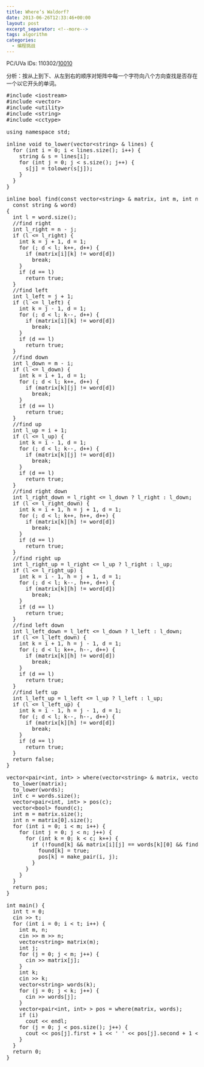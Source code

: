 ```yaml
---
title: Where’s Waldorf?
date: 2013-06-26T12:33:46+00:00
layout: post
excerpt_separator: <!--more-->
tags: algorithm
categories:
  - 编程挑战
---
```

PC/UVa IDs: 110302/<a href="http://uva.onlinejudge.org/index.php?option=com_onlinejudge&#038;Itemid=8&#038;page=show_problem&#038;problem=951" target="_blank">10010</a>

分析：按从上到下、从左到右的顺序对矩阵中每一个字符向八个方向查找是否存在一个以它开头的单词。<!--more-->

<pre class="brush: cpp; title: ; notranslate" title="">#include &lt;iostream&gt;
#include &lt;vector&gt;
#include &lt;utility&gt;
#include &lt;string&gt;
#include &lt;cctype&gt;

using namespace std;

inline void to_lower(vector&lt;string&gt; & lines) {
  for (int i = 0; i &lt; lines.size(); i++) {
    string & s = lines[i];
    for (int j = 0; j &lt; s.size(); j++) {
      s[j] = tolower(s[j]);
    }
  }
}

inline bool find(const vector&lt;string&gt; & matrix, int m, int n, int i, int j,
  const string & word)
{
  int l = word.size();
  //find right
  int l_right = n - j;
  if (l &lt;= l_right) {
    int k = j + 1, d = 1;
    for (; d &lt; l; k++, d++) {
      if (matrix[i][k] != word[d])
        break;
    }
    if (d == l)
      return true;
  }
  //find left
  int l_left = j + 1;
  if (l &lt;= l_left) {
    int k = j - 1, d = 1;
    for (; d &lt; l; k--, d++) {
      if (matrix[i][k] != word[d])
        break;
    }
    if (d == l)
      return true;
  }
  //find down
  int l_down = m - i;
  if (l &lt;= l_down) {
    int k = i + 1, d = 1;
    for (; d &lt; l; k++, d++) {
      if (matrix[k][j] != word[d])
        break;
    }
    if (d == l)
      return true;
  }
  //find up
  int l_up = i + 1;
  if (l &lt;= l_up) {
    int k = i - 1, d = 1;
    for (; d &lt; l; k--, d++) {
      if (matrix[k][j] != word[d])
        break;
    }
    if (d == l)
      return true;
  }
  //find right down
  int l_right_down = l_right &lt;= l_down ? l_right : l_down;
  if (l &lt;= l_right_down) {
    int k = i + 1, h = j + 1, d = 1;
    for (; d &lt; l; k++, h++, d++) {
      if (matrix[k][h] != word[d])
        break;
    }
    if (d == l)
      return true;
  }
  //find right up
  int l_right_up = l_right &lt;= l_up ? l_right : l_up;
  if (l &lt;= l_right_up) {
    int k = i - 1, h = j + 1, d = 1;
    for (; d &lt; l; k--, h++, d++) {
      if (matrix[k][h] != word[d])
        break;
    }
    if (d == l)
      return true;
  }
  //find left down
  int l_left_down = l_left &lt;= l_down ? l_left : l_down;
  if (l &lt;= l_left_down) {
    int k = i + 1, h = j - 1, d = 1;
    for (; d &lt; l; k++, h--, d++) {
      if (matrix[k][h] != word[d])
        break;
    }
    if (d == l)
      return true;
  }
  //find left up
  int l_left_up = l_left &lt;= l_up ? l_left : l_up;
  if (l &lt;= l_left_up) {
    int k = i - 1, h = j - 1, d = 1;
    for (; d &lt; l; k--, h--, d++) {
      if (matrix[k][h] != word[d])
        break;
    }
    if (d == l)
      return true;
  }
  return false;
}

vector&lt;pair&lt;int, int&gt; &gt; where(vector&lt;string&gt; & matrix, vector&lt;string&gt; & words) {
  to_lower(matrix);
  to_lower(words);
  int c = words.size();
  vector&lt;pair&lt;int, int&gt; &gt; pos(c);
  vector&lt;bool&gt; found(c);
  int m = matrix.size();
  int n = matrix[0].size();
  for (int i = 0; i &lt; m; i++) {
    for (int j = 0; j &lt; n; j++) {
      for (int k = 0; k &lt; c; k++) {
        if (!found[k] && matrix[i][j] == words[k][0] && find(matrix, m, n, i, j, words[k])) {
          found[k] = true;
          pos[k] = make_pair(i, j);
        }
      }
    }
  }
  return pos;
}

int main() {
  int t = 0;
  cin &gt;&gt; t;
  for (int i = 0; i &lt; t; i++) {
    int m, n;
    cin &gt;&gt; m &gt;&gt; n;
    vector&lt;string&gt; matrix(m);
    int j;
    for (j = 0; j &lt; m; j++) {
      cin &gt;&gt; matrix[j];
    }
    int k;
    cin &gt;&gt; k;
    vector&lt;string&gt; words(k);
    for (j = 0; j &lt; k; j++) {
      cin &gt;&gt; words[j];
    }
    vector&lt;pair&lt;int, int&gt; &gt; pos = where(matrix, words);
    if (i)
      cout &lt;&lt; endl;
    for (j = 0; j &lt; pos.size(); j++) {
      cout &lt;&lt; pos[j].first + 1 &lt;&lt; ' ' &lt;&lt; pos[j].second + 1 &lt;&lt; endl;
    }
  }
  return 0;
}
</pre>

<div class="addtoany_share_save_container addtoany_content_bottom">
  <div class="a2a_kit a2a_kit_size_32 addtoany_list a2a_target" id="wpa2a_49">
    <a class="a2a_button_facebook" href="http://www.addtoany.com/add_to/facebook?linkurl=http%3A%2F%2Fkuangtong.me%2F2013%2F06%2F26%2Fwheres-waldorf%2F&linkname=Where%E2%80%99s%20Waldorf%3F" title="Facebook" rel="nofollow" target="_blank"></a><a class="a2a_button_twitter" href="http://www.addtoany.com/add_to/twitter?linkurl=http%3A%2F%2Fkuangtong.me%2F2013%2F06%2F26%2Fwheres-waldorf%2F&linkname=Where%E2%80%99s%20Waldorf%3F" title="Twitter" rel="nofollow" target="_blank"></a><a class="a2a_button_google_plus" href="http://www.addtoany.com/add_to/google_plus?linkurl=http%3A%2F%2Fkuangtong.me%2F2013%2F06%2F26%2Fwheres-waldorf%2F&linkname=Where%E2%80%99s%20Waldorf%3F" title="Google+" rel="nofollow" target="_blank"></a><a class="a2a_button_sina_weibo" href="http://www.addtoany.com/add_to/sina_weibo?linkurl=http%3A%2F%2Fkuangtong.me%2F2013%2F06%2F26%2Fwheres-waldorf%2F&linkname=Where%E2%80%99s%20Waldorf%3F" title="Sina Weibo" rel="nofollow" target="_blank"></a><a class="a2a_dd addtoany_share_save" href="https://www.addtoany.com/share_save"></a>
  </div>
</div>